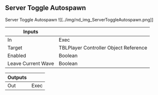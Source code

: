## Server Toggle Autospawn
Server Toggle Autospawn
![[../img/nd_img_ServerToggleAutospawn.png]]

|Inputs||
|--|--|
| In | Exec |
| Target | TBLPlayer Controller Object Reference |
| Enabled | Boolean |
| Leave Current Wave | Boolean |

|Outputs||
|--|--|
| Out | Exec |
